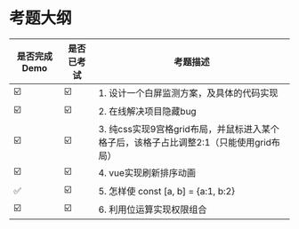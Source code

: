 # 考题大纲

[//]: # (-   ✅ ☑️)

| 是否完成Demo | 是否已考试 | 考题描述                                                 |
|----------|-------|------------------------------------------------------|
|     ☑️     |   ☑️   | 1. 设计一个白屏监测方案，及具体的代码实现                               |
|     ☑️     |   ☑️   | 2. 在线解决项目隐藏bug                                       |
|     ☑️     |   ☑️   | 3. 纯css实现9宫格grid布局，并鼠标进入某个格子后，该格子占比调整2:1（只能使用grid布局） |
|     ☑️     |   ☑️   | 4. vue实现刷新排序动画                                       |
|     ✅     |   ☑️   | 5. 怎样使 const [a, b] = {a:1, b:2}                     |
|     ☑️     |   ☑️   | 6. 利用位运算实现权限组合                                       |
